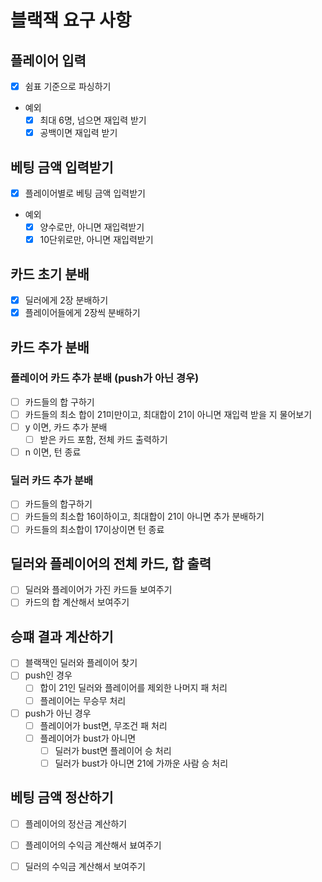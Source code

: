 # 블랙잭 요구 사항

## 플레이어 입력

- [x] 쉼표 기준으로 파싱하기
- 예외
    - [x] 최대 6명, 넘으면 재입력 받기
    - [x] 공백이면 재입력 받기

## 베팅 금액 입력받기

- [x] 플레이어별로 베팅 금액 입력받기
- 예외
    - [x] 양수로만, 아니면 재입력받기
    - [x] 10단위로만, 아니면 재입력받기

## 카드 초기 분배

- [x] 딜러에게 2장 분배하기
- [x] 플레이어들에게 2장씩 분배하기

## 카드 추가 분배

### 플레이어 카드 추가 분배 (push가 아닌 경우)

- [ ] 카드들의 합 구하기
- [ ] 카드들의 최소 합이 21미만이고, 최대합이 21이 아니면 재입력 받을 지 물어보기
- [ ] y 이면, 카드 추가 분배
    - [ ] 받은 카드 포함, 전체 카드 출력하기
- [ ] n 이면, 턴 종료

### 딜러 카드 추가 분배

- [ ] 카드들의 합구하기
- [ ] 카드들의 최소합 16이하이고, 최대합이 21이 아니면 추가 분배하기
- [ ] 카드들의 최소합이 17이상이면 턴 종료

## 딜러와 플레이어의 전체 카드, 합 출력

- [ ] 딜러와 플레이어가 가진 카드들 보여주기
- [ ] 카드의 합 계산해서 보여주기

## 승퍠 결과 계산하기

- [ ] 블랙잭인 딜러와 플레이어 찾기
- [ ] push인 경우
    - [ ] 합이 21인 딜러와 플레이어를 제외한 나머지 패 처리
    - [ ] 플레이어는 무승무 처리
- [ ] push가 아닌 경우
    - [ ] 플레이어가 bust면, 무조건 패 처리
    - [ ] 플레이어가 bust가 아니면
        - [ ] 딜러가 bust면 플레이어 승 처리
        - [ ] 딜러가 bust가 아니면 21에 가까운 사람 승 처리

## 베팅 금액 정산하기

- [ ] 플레이어의 정산금 계산하기
- [ ] 플레이어의 수익금 계산해서 뵤여주기
- [ ] 딜러의 수익금 계산해서 보여주기

